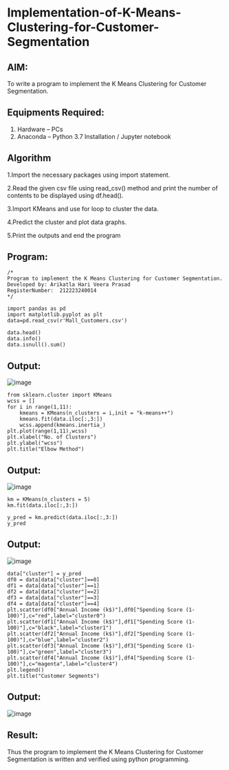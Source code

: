 # Implementation-of-K-Means-Clustering-for-Customer-Segmentation

## AIM:
To write a program to implement the K Means Clustering for Customer Segmentation.

## Equipments Required:
1. Hardware – PCs
2. Anaconda – Python 3.7 Installation / Jupyter notebook

## Algorithm

1.Import the necessary packages using import statement.

2.Read the given csv file using read_csv() method and print the number of contents to be displayed using df.head().

3.Import KMeans and use for loop to cluster the data.

4.Predict the cluster and plot data graphs.

5.Print the outputs and end the program
## Program:
```
/*
Program to implement the K Means Clustering for Customer Segmentation.
Developed by: Arikatla Hari Veera Prasad
RegisterNumber:  212223240014
*/
```
```
import pandas as pd
import matplotlib.pyplot as plt
data=pd.read_csv(r'Mall_Customers.csv')

data.head()
data.info()
data.isnull().sum()
```

## Output:
![image](https://github.com/Hariveeraprasad-2006/Implementation-of-K-Means-Clustering-for-Customer-Segmentation/assets/145049988/53f15f6e-ddc3-496b-812d-e30537d4daeb)
```
from sklearn.cluster import KMeans
wcss = []
for i in range(1,11):
    kmeans = KMeans(n_clusters = i,init = "k-means++")
    kmeans.fit(data.iloc[:,3:])
    wcss.append(kmeans.inertia_)
plt.plot(range(1,11),wcss)
plt.xlabel("No. of Clusters")
plt.ylabel("wcss")
plt.title("Elbow Method")
```
## Output:
![image](https://github.com/Hariveeraprasad-2006/Implementation-of-K-Means-Clustering-for-Customer-Segmentation/assets/145049988/c6a0eb7a-215d-4502-93ac-4e5ea34f6510)
```
km = KMeans(n_clusters = 5)
km.fit(data.iloc[:,3:])

y_pred = km.predict(data.iloc[:,3:])
y_pred
```
## Output:
![image](https://github.com/Hariveeraprasad-2006/Implementation-of-K-Means-Clustering-for-Customer-Segmentation/assets/145049988/55634e92-aaf1-4744-82b5-11afeeda8b15)
```
data["cluster"] = y_pred
df0 = data[data["cluster"]==0]
df1 = data[data["cluster"]==1]
df2 = data[data["cluster"]==2]
df3 = data[data["cluster"]==3]
df4 = data[data["cluster"]==4]
plt.scatter(df0["Annual Income (k$)"],df0["Spending Score (1-100)"],c="red",label="cluster0")
plt.scatter(df1["Annual Income (k$)"],df1["Spending Score (1-100)"],c="black",label="cluster1")
plt.scatter(df2["Annual Income (k$)"],df2["Spending Score (1-100)"],c="blue",label="cluster2")
plt.scatter(df3["Annual Income (k$)"],df3["Spending Score (1-100)"],c="green",label="cluster3")
plt.scatter(df4["Annual Income (k$)"],df4["Spending Score (1-100)"],c="magenta",label="cluster4")
plt.legend()
plt.title("Customer Segments")
```
## Output:
![image](https://github.com/Hariveeraprasad-2006/Implementation-of-K-Means-Clustering-for-Customer-Segmentation/assets/145049988/7a6bf195-4e63-42fc-a502-611137746789)

## Result:
Thus the program to implement the K Means Clustering for Customer Segmentation is written and verified using python programming.
